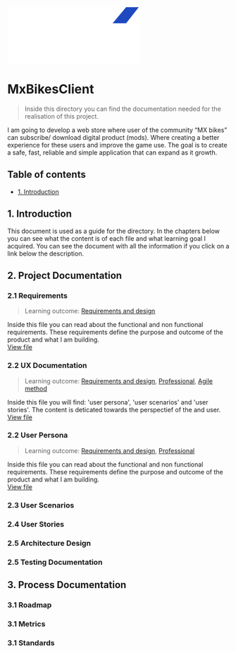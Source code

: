 ![MxBikesClient_Logo](../utils/MxBikesClient_Logo.png)
# MxBikesClient
> Inside this directory you can find the documentation needed for the realisation of this project.

I am going to develop a web store where user of the community “MX bikes” can subscribe/ download digital product (mods). Where creating a better experience for these users and improve the game use. The goal is to create a safe, fast, reliable and simple application that can expand as it growth.


## Table of contents
- [1. Introduction](#1-introduction)


##  1. Introduction
This document is used as a guide for the directory. In the chapters below you can see what the content is of each file and what learning goal I acquired. You can see the document with all the information if you click on a link below the description.


## 2. Project Documentation


### 2.1 Requirements 
> Learning outcome: [Requirements and design](/learningOutcomes.md#6-Requirements-and-design)

Inside this file you can read about the functional and non functional requirements. These requirements define the purpose and outcome of the product and what I am building.   
[View file](./requirements.md)

### 2.2 UX Documentation
> Learning outcome: [Requirements and design](/learningOutcomes.md#6-Requirements-and-design), [Professional](/learningOutcomes.md#8-Professional), [Agile method](/learningOutcomes.md#3-Agile-method)

Inside this file you will find: 'user persona', 'user scenarios' and 'user stories'. The content is deticated towards the perspectief of the and user.     
[View file](./uxDocumentation.md)




### 2.2 User Persona 
> Learning outcome: [Requirements and design](/learningOutcomes.md#6-Requirements-and-design), [Professional](/learningOutcomes.md#8-Professional)

Inside this file you can read about the functional and non functional requirements. These requirements define the purpose and outcome of the product and what I am building.   
[View file](./userPersona.md)

### 2.3 User Scenarios

### 2.4 User Stories

### 2.5 Architecture Design

### 2.5 Testing Documentation




## 3. Process Documentation

### 3.1 Roadmap

### 3.1 Metrics

### 3.1 Standards

